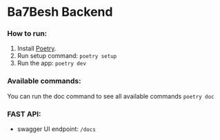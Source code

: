# Ba7Besh Backend

### How to run:
1. Install [Poetry](https://python-poetry.org/).
2. Run setup command:
`poetry setup`
3. Run the app:
`poetry dev`


### Available commands:
You can run the doc command to see all available commands
`poetry doc`


### FAST API:
- swagger UI endpoint: `/docs`
